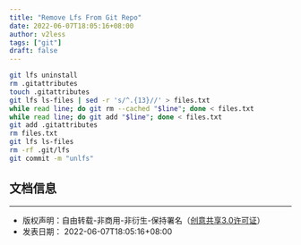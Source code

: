 ```yaml
---
title: "Remove Lfs From Git Repo"
date: 2022-06-07T18:05:16+08:00
author: v2less
tags: ["git"]
draft: false
---
```


```bash
git lfs uninstall
rm .gitattributes
touch .gitattributes
git lfs ls-files | sed -r 's/^.{13}//' > files.txt
while read line; do git rm --cached "$line"; done < files.txt
while read line; do git add "$line"; done < files.txt
git add .gitattributes
rm files.txt
git lfs ls-files
rm -rf .git/lfs
git commit -m "unlfs"
```






## 文档信息
---
- 版权声明：自由转载-非商用-非衍生-保持署名（[创意共享3.0许可证](https://creativecommons.org/licenses/by-nc-nd/3.0/deed.zh)）
- 发表日期： 2022-06-07T18:05:16+08:00
